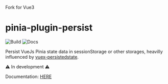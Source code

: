 Fork for Vue3

# pinia-plugin-persist

![Build](https://github.com/Seb-L/pinia-plugin-persist/actions/workflows/build.yml/badge.svg)
![Docs](https://github.com/Seb-L/pinia-plugin-persist/actions/workflows/docs.yml/badge.svg)

Persist VueJs Pinia state data in sessionStorage or other storages, heavilly influenced by [vuex-persistedstate](https://github.com/robinvdvleuten/vuex-persistedstate).

⚠️ In development ⚠️

Documentation: [HERE](https://seb-l.github.io/pinia-plugin-persist/)
